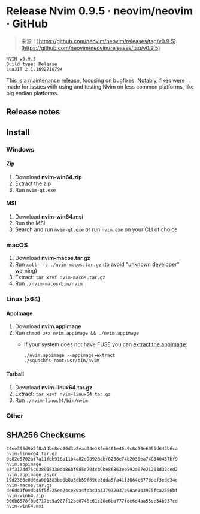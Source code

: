 <!--yml
category: 未分类
date: 2024-05-27 14:26:15
-->

# Release Nvim 0.9.5 · neovim/neovim · GitHub

> 来源：[https://github.com/neovim/neovim/releases/tag/v0.9.5](https://github.com/neovim/neovim/releases/tag/v0.9.5)

```
NVIM v0.9.5
Build type: Release
LuaJIT 2.1.1692716794 
```

This is a maintenance release, focusing on bugfixes.
Notably, fixes were made for issues with using and testing Nvim on less common platforms, like big endian platforms.

## Release notes

## Install

### Windows

#### Zip

1.  Download **nvim-win64.zip**
2.  Extract the zip
3.  Run `nvim-qt.exe`

#### MSI

1.  Download **nvim-win64.msi**
2.  Run the MSI
3.  Search and run `nvim-qt.exe` or run `nvim.exe` on your CLI of choice

### macOS

1.  Download **nvim-macos.tar.gz**
2.  Run `xattr -c ./nvim-macos.tar.gz` (to avoid "unknown developer" warning)
3.  Extract: `tar xzvf nvim-macos.tar.gz`
4.  Run `./nvim-macos/bin/nvim`

### Linux (x64)

#### AppImage

1.  Download **nvim.appimage**
2.  Run `chmod u+x nvim.appimage && ./nvim.appimage`
    *   If your system does not have FUSE you can [extract the appimage](https://github.com/AppImage/AppImageKit/wiki/FUSE#type-2-appimage):

        ```
        ./nvim.appimage --appimage-extract
        ./squashfs-root/usr/bin/nvim 
        ```

#### Tarball

1.  Download **nvim-linux64.tar.gz**
2.  Extract: `tar xzvf nvim-linux64.tar.gz`
3.  Run `./nvim-linux64/bin/nvim`

### Other

## SHA256 Checksums

```
44ee395d9b5f8a14be8ec00d3b8ead34e18fe6461e40c9c8c50e6956d643b6ca  nvim-linux64.tar.gz
0c82e5702af7a11fbb916a11b4a82e98928abf8266c74b2030ea740340437bf9  nvim.appimage
e3f3174d75c038915330db86bf685c704cb9be86863ee592a07e21203d32ced2  nvim.appimage.zsync
19d2366e0d6da001583bd0b8a3db59f69ce3dda5fa41f3064c6778cef3edd34c  nvim-macos.tar.gz
de6dc1f0edb45f5f225ee24ce80a4fcbc3a337932037e98ae143975fca2556bf  nvim-win64.zip
006b8578f0b6717bc5a987f12bc0746c61c20e6ba777fde6d4aa53ee54b937cd  nvim-win64.msi 
```
